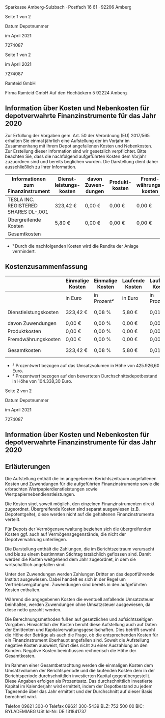 <!-- image -->

Sparkasse Amberg-Sulzbach · Postfach 16 61 · 92206 Amberg

Seite 1 von 2

Datum Depotnummer

im April 2021

7274087

Seite 1 von 2

im April 2021

7274087

Ramteid GmbH

Firma Ramteid GmbH Auf den Hochäckern 5 92224 Amberg

## Information über Kosten und Nebenkosten für depotverwahrte Finanzinstrumente für das Jahr 2020

Zur Erfüllung der Vorgaben gem. Art. 50 der Verordnung (EU) 2017/565 erhalten Sie einmal jährlich eine Aufstellung der im Vorjahr im Zusammenhang mit Ihrem Depot angefallenen Kosten und Nebenkosten. Zur Erstellung dieser Information sind wir gesetzlich verpflichtet. Bitte beachten Sie, dass die nachfolgend aufgeführten Kosten dem Vorjahr zuzuordnen sind und bereits beglichen wurden. Die Darstellung dient daher ausschließlich zu Ihrer Information.

| Informationen zum Finanzinstrument   | Dienst- leistungs- kosten   | davon Zuwen- dungen   | Produkt- kosten   | Fremd- währungs- kosten   | Summe je WKN/ISIN¹   |
|--------------------------------------|-----------------------------|-----------------------|-------------------|---------------------------|----------------------|
| TESLA INC. REGISTERED SHARES DL-,001 | 323,42 €                    | 0,00 €                | 0,00 €            | 0,00 €                    | 323,42 €             |
| Übergreifende Kosten                 | 5,80 €                      | 0,00 €                | 0,00 €            | 0,00 €                    | 5,80 €               |
| Gesamtkosten                         |                             |                       |                   |                           | 329,22 €             |

- ¹ Durch die nachfolgenden Kosten wird die Rendite der Anlage vermindert.

## Kostenzusammenfassung

|                       | Einmalige Kosten   | Einmalige Kosten   | Laufende Kosten   | Laufende Kosten   | Summe    |
|-----------------------|--------------------|--------------------|-------------------|-------------------|----------|
|                       | in Euro            | in Prozent²        | in Euro           | in Prozent³       | in Euro  |
| Dienstleistungskosten | 323,42 €           | 0,08 %             | 5,80 €            | 0,01 %            | 329,22 € |
| davon Zuwendungen     | 0,00 €             | 0,00 %             | 0,00 €            | 0,00 %            | 0,00 €   |
| Produktkosten         | 0,00 €             | 0,00 %             | 0,00 €            | 0,00 %            | 0,00 €   |
| Fremdwährungskosten   | 0,00 €             | 0,00 %             | 0,00 €            | 0,00 %            | 0,00 €   |
| Gesamtkosten          | 323,42 €           | 0,08 %             | 5,80 €            | 0,01 %            | 329,22 € |

- ² Prozentwert bezogen auf das Umsatzvolumen in Höhe von 425.926,60 Euro.
- ³ Prozentwert bezogen auf den bewerteten Durchschnittsdepotbestand in Höhe von 104.338,30 Euro.

<!-- image -->

Seite 2 von 2

Datum Depotnummer

im April 2021

7274087

## Information über Kosten und Nebenkosten für depotverwahrte Finanzinstrumente für das Jahr 2020

## Erläuterungen

Die Aufstellung enthält die im angegebenen Berichtszeitraum angefallenen Kosten und Zuwendungen für die aufgeführten Finanzinstrumente sowie die erbrachten Wertpapierdienstleistungen sowie Wertpapiernebendienstleistungen.

Die Kosten sind, soweit möglich, den einzelnen Finanzinstrumenten direkt zugeordnet. Übergreifende Kosten sind separat ausgewiesen (z.B. Depotentgelte), diese werden nicht auf die gehaltenen Finanzinstrumente verteilt.

Für Depots der Vermögensverwaltung beziehen sich die übergreifenden Kosten ggf. auch auf Vermögensgegenstände, die nicht der Depotverwahrung unterliegen.

Die Darstellung enthält die Zahlungen, die im Berichtszeitraum verursacht und bis zu einem bestimmten Stichtag tatsächlich geflossen sind. Damit werden die Kosten weitgehend dem Jahr zugeordnet, in dem sie wirtschaftlich angefallen sind.

Unter den Zuwendungen werden Zahlungen Dritter an das depotführende Institut ausgewiesen. Dabei handelt es sich in der Regel um Vertriebsvergütungen. Zuwendungen sind bereits in den aufgeführten Kosten enthalten.

Während die angegebenen Kosten die eventuell anfallende Umsatzsteuer beinhalten, werden Zuwendungen ohne Umsatzsteuer ausgewiesen, da diese netto gezahlt werden.

Die Berechnungsmethoden fußen auf gesetzlichen und aufsichtsseitigen Vorgaben. Hinsichtlich der Kosten beruht diese Aufstellung auch auf Daten der Emittenten und Kapitalverwaltungsgesellschaften. Dies betrifft sowohl die Höhe der Beträge als auch die Frage, ob die entsprechenden Kosten für ein Finanzinstrument überhaupt angefallen sind. Soweit die Aufstellung negative Kosten ausweist, führt dies nicht zu einer Auszahlung an den Kunden. Negative Kosten beeinflussen rechnerisch die Höhe der Gesamtkosten.

Im Rahmen einer Gesamtbetrachtung werden die einmaligen Kosten dem Umsatzvolumen der Berichtsperiode und die laufenden Kosten dem in der Berichtsperiode durchschnittlich investierten Kapital gegenübergestellt. Diese Angaben erfolgen als Prozentsatz. Das durchschnittlich investierte Kapital im Kalenderjahr wird ermittelt, indem der Depotbestand zu jedem Tagesende über das Jahr ermittelt und der Durchschnitt auf dieser Basis berechnet wird.

Telefon 09621 300-0 Telefax 09621 300-5439 BLZ: 752 500 00 BIC: BYLADEMIABG USt Id-Nr: DE 131841737